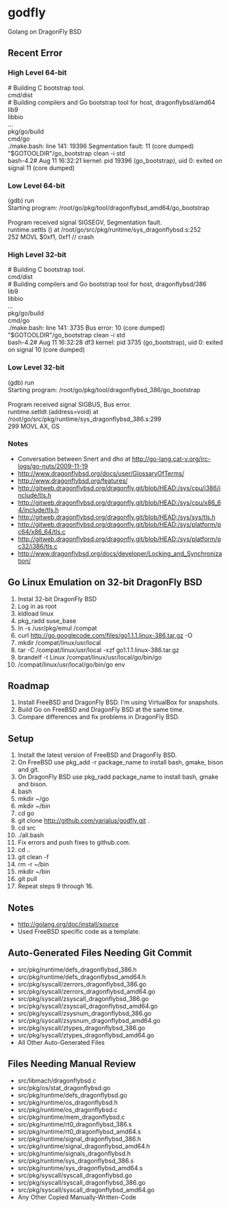 godfly
======

Golang on DragonFly BSD

Recent Error
-------------

### High Level 64-bit

\# Building C bootstrap tool.<br />
cmd/dist<br />
\# Building compilers and Go bootstrap tool for host, dragonflybsd/amd64<br />
lib9<br />
libbio<br />
...<br />
pkg/go/build<br />
cmd/go<br />
./make.bash: line 141: 19396 Segmentation fault: 11 (core dumped) "$GOTOOLDIR"/go_bootstrap clean -i std<br />
bash-4.2# Aug  11 16:32:21  kernel: pid 19396 (go_bootstrap), uid 0: exited on signal 11 (core dumped)

### Low Level 64-bit

(gdb) run<br />
Starting program: /root/go/pkg/tool/dragonflybsd_amd64/go_bootstrap<br />
<br />
Program received signal SIGSEGV, Segmentation fault.<br />
runtime.settls () at /root/go/src/pkg/runtime/sys_dragonflybsd.s:252<br />
252             MOVL    $0xf1, 0xf1  // crash

### High Level 32-bit

\# Building C bootstrap tool.<br />
cmd/dist<br />
\# Building compilers and Go bootstrap tool for host, dragonflybsd/386<br />
lib9<br />
libbio<br />
...<br />
pkg/go/build<br />
cmd/go<br />
./make.bash: line 141: 3735 Bus error: 10           (core dumped) "$GOTOOLDIR"/go_bootstrap clean -i std<br />
bash-4.2# Aug 11 16:32:28 df3 kernel: pid 3735 (go_bootstrap), uid 0: exited on signal 10 (core dumped)

### Low Level 32-bit

(gdb) run<br />
Starting program: /root/go/pkg/tool/dragonflybsd_386/go_bootstrap<br />
<br />
Program received signal SIGBUS, Bus error.<br />
runtime.setldt (address=void)
    at /root/go/src/pkg/runtime/sys_dragonflybsd_386.s:299<br />
299             MOVL    AX, GS

### Notes

* Conversation between Snert and dho at http://go-lang.cat-v.org/irc-logs/go-nuts/2009-11-19
* http://www.dragonflybsd.org/docs/user/GlossaryOfTerms/
* http://www.dragonflybsd.org/features/
* http://gitweb.dragonflybsd.org/dragonfly.git/blob/HEAD:/sys/cpu/i386/include/tls.h
* http://gitweb.dragonflybsd.org/dragonfly.git/blob/HEAD:/sys/cpu/x86_64/include/tls.h
* http://gitweb.dragonflybsd.org/dragonfly.git/blob/HEAD:/sys/sys/tls.h
* http://gitweb.dragonflybsd.org/dragonfly.git/blob/HEAD:/sys/platform/pc64/x86_64/tls.c
* http://gitweb.dragonflybsd.org/dragonfly.git/blob/HEAD:/sys/platform/pc32/i386/tls.c
* http://www.dragonflybsd.org/docs/developer/Locking_and_Synchronization/

Go Linux Emulation on 32-bit DragonFly BSD
------------------------------------------

1. Instal 32-bit DragonFly BSD
2. Log in as root
3. kldload linux
4. pkg_radd suse_base
5. ln -s /usr/pkg/emul /compat
6. curl http://go.googlecode.com/files/go1.1.1.linux-386.tar.gz -O
7. mkdir /compat/linux/usr/local
8. tar -C /compat/linux/usr/local -xzf go1.1.1.linux-386.tar.gz
9. brandelf -t Linux /compat/linux/usr/local/go/bin/go
10. /compat/linux/usr/local/go/bin/go env

Roadmap
-------

1. Install FreeBSD and DragonFly BSD. I'm using VirtualBox for snapshots.
2. Build Go on FreeBSD and DragonFly BSD at the same time.
3. Compare differences and fix problems in DragonFly BSD.

Setup
-----

1. Install the latest version of FreeBSD and DragonFly BSD.
2. On FreeBSD use pkg_add -r package_name to install bash, gmake, bison and git.
3. On DragonFly BSD use pkg_radd package_name to install bash, gmake and bison.
4. bash
5. mkdir ~/go
6. mkdir ~/bin
7. cd go
8. git clone http://github.com/varialus/godfly.git .
9. cd src
10. ./all.bash
11. Fix errors and push fixes to github.com.
12. cd ..
13. git clean -f
14. rm -r ~/bin
15. mkdir ~/bin
16. git pull
17. Repeat steps 9 through 16.

Notes
-----

* http://golang.org/doc/install/source
* Used FreeBSD specific code as a template.

Auto-Generated Files Needing Git Commit
---------------------------------------

* src/pkg/runtime/defs_dragonflybsd_386.h
* src/pkg/runtime/defs_dragonflybsd_amd64.h
* src/pkg/syscall/zerrors_dragonflybsd_386.go
* src/pkg/syscall/zerrors_dragonflybsd_amd64.go
* src/pkg/syscall/zsyscall_dragonflybsd_386.go
* src/pkg/syscall/zsyscall_dragonflybsd_amd64.go
* src/pkg/syscall/zsysnum_dragonflybsd_386.go
* src/pkg/syscall/zsysnum_dragonflybsd_amd64.go
* src/pkg/syscall/ztypes_dragonflybsd_386.go
* src/pkg/syscall/ztypes_dragonflybsd_amd64.go
* All Other Auto-Generated Files

Files Needing Manual Review
---------------------------

* src/libmach/dragonflybsd.c
* src/pkg/os/stat_dragonflybsd.go
* src/pkg/runtime/defs_dragonflybsd.go
* src/pkg/runtime/os_dragonflybsd.h
* src/pkg/runtime/os_dragonflybsd.c
* src/pkg/runtime/mem_dragonflybsd.c
* src/pkg/runtime/rt0_dragonflybsd_386.s
* src/pkg/runtime/rt0_dragonflybsd_amd64.s
* src/pkg/runtime/signal_dragonflybsd_386.h
* src/pkg/runtime/signal_dragonflybsd_amd64.h
* src/pkg/runtime/signals_dragonflybsd.h
* src/pkg/runtime/sys_dragonflybsd_386.s
* src/pkg/runtime/sys_dragonflybsd_amd64.s
* src/pkg/syscall/syscall_dragonflybsd.go
* src/pkg/syscall/syscall_dragonflybsd_386.go
* src/pkg/syscall/syscall_dragonflybsd_amd64.go
* Any Other Copied Manually-Written-Code
